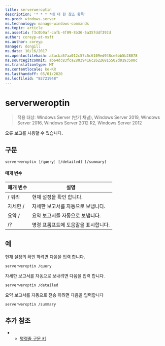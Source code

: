 ```yaml
---
title: serverweroptin
description: '* * * *에 대 한 참조 항목'
ms.prod: windows-server
ms.technology: manage-windows-commands
ms.topic: article
ms.assetid: f3c0b0af-cafb-4f09-8b36-5a357ddf392d
author: coreyp-at-msft
ms.author: coreyp
manager: dongill
ms.date: 10/16/2017
ms.openlocfilehash: a3acba57aa012c57c5c6109ed948ce6bb5b28078
ms.sourcegitcommit: ab64dc83fca28039416c26226815502d0193500c
ms.translationtype: MT
ms.contentlocale: ko-KR
ms.lasthandoff: 05/01/2020
ms.locfileid: "82721948"
---
```

# <a name="serverweroptin"></a>serverweroptin

> 적용 대상: Windows Server (반기 채널), Windows Server 2019, Windows Server 2016, Windows Server 2012 R2, Windows Server 2012

오류 보고를 사용할 수 있습니다.
## <a name="syntax"></a>구문
```
serverweroptin [/query] [/detailed] [/summary]
```
#### <a name="parameters"></a>매개 변수
|매개 변수|설명|
|-------|--------|
|/ 쿼리|현재 설정을 확인 합니다.|
|자세한 /|자세한 보고서를 자동으로 보냅니다.|
|요약 /|요약 보고서를 자동으로 보냅니다.|
|/?|명령 프롬프트에 도움말을 표시합니다.|
## <a name="examples"></a>예
현재 설정의 확인 하려면 다음을 입력 합니다.
```
serverweroptin /query
```
자세한 보고서를 자동으로 보내려면 다음을 입력 합니다.
```
serverweroptin /detailed
```
요약 보고서를 자동으로 전송 하려면 다음을 입력합니다
```
serverweroptin /summary
```
## <a name="additional-references"></a>추가 참조
-   - [명령줄 구문 키](command-line-syntax-key.md)

